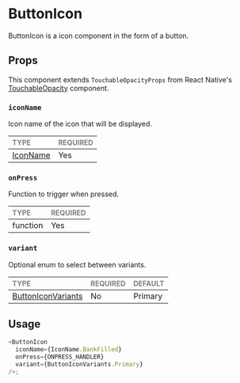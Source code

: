 # ButtonIcon

ButtonIcon is a icon component in the form of a button.

## Props

This component extends `TouchableOpacityProps` from React Native's [TouchableOpacity](https://reactnative.dev/docs/touchableopacity) component.

### `iconName`

Icon name of the icon that will be displayed.

| <span style="color:gray;font-size:14px">TYPE</span> | <span style="color:gray;font-size:14px">REQUIRED</span> |
| :-------------------------------------------------- | :------------------------------------------------------ |
| [IconName](../Icon/Icon.types.ts#L53)               | Yes                                                     |

### `onPress`

Function to trigger when pressed.

| <span style="color:gray;font-size:14px">TYPE</span> | <span style="color:gray;font-size:14px">REQUIRED</span> |
| :-------------------------------------------------- | :------------------------------------------------------ |
| function                                            | Yes                                                     |

### `variant`

Optional enum to select between variants.

| <span style="color:gray;font-size:14px">TYPE</span> | <span style="color:gray;font-size:14px">REQUIRED</span> | <span style="color:gray;font-size:14px">DEFAULT</span> |
| :-------------------------------------------------- | :------------------------------------------------------ | :----------------------------------------------------- |
| [ButtonIconVariants](./ButtonIcon.types.ts#L5)       | No                                                      | Primary                                                |

## Usage

```javascript
<ButtonIcon
  iconName={IconName.BankFilled}
  onPress={ONPRESS_HANDLER}
  variant={ButtonIconVariants.Primary}
/>;
```
